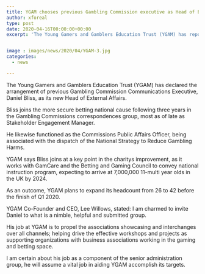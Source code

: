 ```yaml
---
title: YGAM chooses previous Gambling Commission executive as Head of External Affairs
author: xforeal 
type: post
date: 2020-04-16T00:00:00+00:00
excerpt: 'The Young Gamers and Gamblers Education Trust (YGAM) has reported the arrangement of previous Gambling Commission Communications Executive, Daniel Bliss, as its new Head of External Affairs '


image : images/news/2020/04/YGAM-3.jpg
categories:
  - news

---
```

The Young Gamers and Gamblers Education Trust (YGAM) has declared the arrangement of previous Gambling Commission Communications Executive, Daniel Bliss, as its new Head of External Affairs. 

Bliss joins the more secure betting national cause following three years in the Gambling Commissions correspondences group, most as of late as Stakeholder Engagement Manager. 

He likewise functioned as the Commissions Public Affairs Officer, being associated with the dispatch of the National Strategy to Reduce Gambling Harms. 

YGAM says Bliss joins at a key point in the charitys improvement, as it works with GamCare and the Betting and Gaming Council to convey national instruction program, expecting to arrive at 7,000,000 11-multi year olds in the UK by 2024. 

As an outcome, YGAM plans to expand its headcount from 26 to 42 before the finish of Q1 2020. 

YGAM Co-Founder and CEO, Lee Willows, stated: I am charmed to invite Daniel to what is a nimble, helpful and submitted group. 

His job at YGAM is to propel the associations showcasing and interchanges over all channels; helping drive the effective workshops and projects as supporting organizations with business associations working in the gaming and betting space. 

I am certain about his job as a component of the senior administration group, he will assume a vital job in aiding YGAM accomplish its targets.